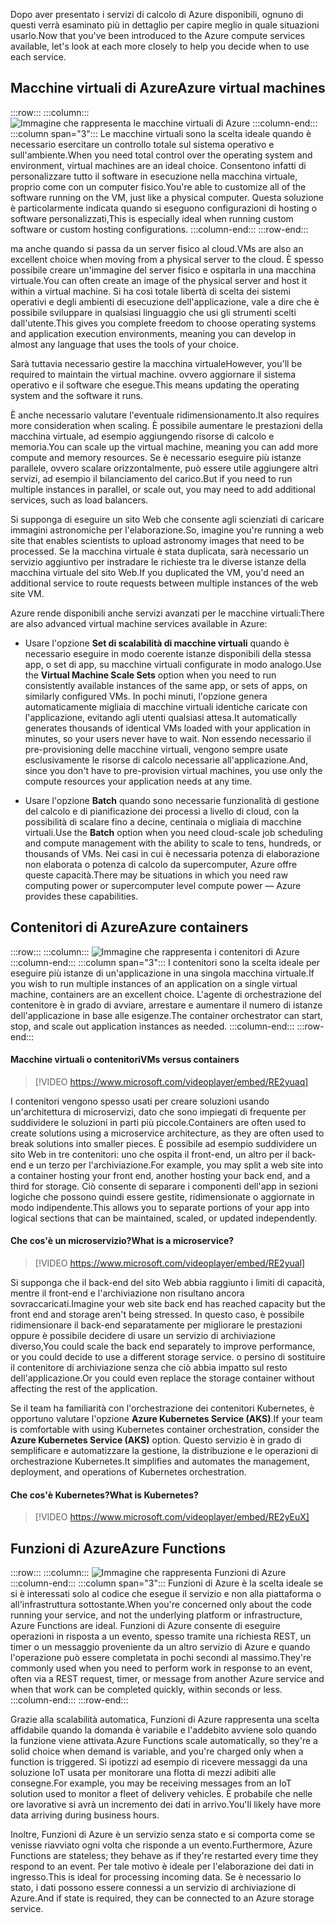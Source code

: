 <span data-ttu-id="5c12e-101">Dopo aver presentato i servizi di calcolo di Azure disponibili, ognuno di questi verrà esaminato più in dettaglio per capire meglio in quale situazioni usarlo.</span><span class="sxs-lookup"><span data-stu-id="5c12e-101">Now that you've been introduced to the Azure compute services available, let's look at each more closely to help you decide when to use each service.</span></span>

## <a name="azure-virtual-machines"></a><span data-ttu-id="5c12e-102">Macchine virtuali di Azure</span><span class="sxs-lookup"><span data-stu-id="5c12e-102">Azure virtual machines</span></span>

:::row:::
  :::column:::
    ![Immagine che rappresenta le macchine virtuali di Azure](../media/3-azure-vms.png)
  :::column-end:::
  :::column span="3":::
<span data-ttu-id="5c12e-104">Le macchine virtuali sono la scelta ideale quando è necessario esercitare un controllo totale sul sistema operativo e sull'ambiente.</span><span class="sxs-lookup"><span data-stu-id="5c12e-104">When you need total control over the operating system and environment, virtual machines are an ideal choice.</span></span> <span data-ttu-id="5c12e-105">Consentono infatti di personalizzare tutto il software in esecuzione nella macchina virtuale, proprio come con un computer fisico.</span><span class="sxs-lookup"><span data-stu-id="5c12e-105">You're able to customize all of the software running on the VM, just like a physical computer.</span></span> <span data-ttu-id="5c12e-106">Questa soluzione è particolarmente indicata quando si eseguono configurazioni di hosting o software personalizzati,</span><span class="sxs-lookup"><span data-stu-id="5c12e-106">This is especially ideal when running custom software or custom hosting configurations.</span></span>
  :::column-end:::
:::row-end:::

<span data-ttu-id="5c12e-107">ma anche quando si passa da un server fisico al cloud.</span><span class="sxs-lookup"><span data-stu-id="5c12e-107">VMs are also an excellent choice when moving from a physical server to the cloud.</span></span> <span data-ttu-id="5c12e-108">È spesso possibile creare un'immagine del server fisico e ospitarla in una macchina virtuale.</span><span class="sxs-lookup"><span data-stu-id="5c12e-108">You can often create an image of the physical server and host it within a virtual machine.</span></span> <span data-ttu-id="5c12e-109">Si ha così totale libertà di scelta dei sistemi operativi e degli ambienti di esecuzione dell'applicazione, vale a dire che è possibile sviluppare in qualsiasi linguaggio che usi gli strumenti scelti dall'utente.</span><span class="sxs-lookup"><span data-stu-id="5c12e-109">This gives you complete freedom to choose operating systems and application execution environments, meaning you can develop in almost any language that uses the tools of your choice.</span></span>

<span data-ttu-id="5c12e-110">Sarà tuttavia necessario gestire la macchina virtuale</span><span class="sxs-lookup"><span data-stu-id="5c12e-110">However, you'll be required to maintain the virtual machine.</span></span> <span data-ttu-id="5c12e-111">ovvero aggiornare il sistema operativo e il software che esegue.</span><span class="sxs-lookup"><span data-stu-id="5c12e-111">This means updating the operating system and the software it runs.</span></span> 

<span data-ttu-id="5c12e-112">È anche necessario valutare l'eventuale ridimensionamento.</span><span class="sxs-lookup"><span data-stu-id="5c12e-112">It also requires more consideration when scaling.</span></span> <span data-ttu-id="5c12e-113">È possibile aumentare le prestazioni della macchina virtuale, ad esempio aggiungendo risorse di calcolo e memoria.</span><span class="sxs-lookup"><span data-stu-id="5c12e-113">You can scale up the virtual machine, meaning you can add more compute and memory resources.</span></span> <span data-ttu-id="5c12e-114">Se è necessario eseguire più istanze parallele, ovvero scalare orizzontalmente, può essere utile aggiungere altri servizi, ad esempio il bilanciamento del carico.</span><span class="sxs-lookup"><span data-stu-id="5c12e-114">But if you need to run multiple instances in parallel, or scale out, you may need to add additional services, such as load balancers.</span></span>

<span data-ttu-id="5c12e-115">Si supponga di eseguire un sito Web che consente agli scienziati di caricare immagini astronomiche per l'elaborazione.</span><span class="sxs-lookup"><span data-stu-id="5c12e-115">So, imagine you're running a web site that enables scientists to upload astronomy images that need to be processed.</span></span> <span data-ttu-id="5c12e-116">Se la macchina virtuale è stata duplicata, sarà necessario un servizio aggiuntivo per instradare le richieste tra le diverse istanze della macchina virtuale del sito Web.</span><span class="sxs-lookup"><span data-stu-id="5c12e-116">If you duplicated the VM, you'd need an additional service to route requests between multiple instances of the web site VM.</span></span>

<span data-ttu-id="5c12e-117">Azure rende disponibili anche servizi avanzati per le macchine virtuali:</span><span class="sxs-lookup"><span data-stu-id="5c12e-117">There are also advanced virtual machine services available in Azure:</span></span>

- <span data-ttu-id="5c12e-118">Usare l'opzione **Set di scalabilità di macchine virtuali** quando è necessario eseguire in modo coerente istanze disponibili della stessa app, o set di app, su macchine virtuali configurate in modo analogo.</span><span class="sxs-lookup"><span data-stu-id="5c12e-118">Use the **Virtual Machine Scale Sets** option when you need to run consistently available instances of the same app, or sets of apps, on similarly configured VMs.</span></span> <span data-ttu-id="5c12e-119">In pochi minuti, l'opzione genera automaticamente migliaia di macchine virtuali identiche caricate con l'applicazione, evitando agli utenti qualsiasi attesa.</span><span class="sxs-lookup"><span data-stu-id="5c12e-119">It automatically generates thousands of identical VMs loaded with your application in minutes, so your users never have to wait.</span></span> <span data-ttu-id="5c12e-120">Non essendo necessario il pre-provisioning delle macchine virtuali, vengono sempre usate esclusivamente le risorse di calcolo necessarie all'applicazione.</span><span class="sxs-lookup"><span data-stu-id="5c12e-120">And, since you don't have to pre-provision virtual machines, you use only the compute resources your application needs at any time.</span></span>

- <span data-ttu-id="5c12e-121">Usare l'opzione **Batch** quando sono necessarie funzionalità di gestione del calcolo e di pianificazione dei processi a livello di cloud, con la possibilità di scalare fino a decine, centinaia o migliaia di macchine virtuali.</span><span class="sxs-lookup"><span data-stu-id="5c12e-121">Use the **Batch** option when you need cloud-scale job scheduling and compute management with the ability to scale to tens, hundreds, or thousands of VMs.</span></span> <span data-ttu-id="5c12e-122">Nei casi in cui è necessaria potenza di elaborazione non elaborata o potenza di calcolo da supercomputer, Azure offre queste capacità.</span><span class="sxs-lookup"><span data-stu-id="5c12e-122">There may be situations in which you need raw computing power or supercomputer level compute power &mdash; Azure provides these capabilities.</span></span>

## <a name="azure-containers"></a><span data-ttu-id="5c12e-123">Contenitori di Azure</span><span class="sxs-lookup"><span data-stu-id="5c12e-123">Azure containers</span></span>

:::row:::
  :::column:::
    ![Immagine che rappresenta i contenitori di Azure](../media/3-azure-containers.png)
  :::column-end:::
  :::column span="3":::
<span data-ttu-id="5c12e-125">I contenitori sono la scelta ideale per eseguire più istanze di un'applicazione in una singola macchina virtuale.</span><span class="sxs-lookup"><span data-stu-id="5c12e-125">If you wish to run multiple instances of an application on a single virtual machine, containers are an excellent choice.</span></span> <span data-ttu-id="5c12e-126">L'agente di orchestrazione del contenitore è in grado di avviare, arrestare e aumentare il numero di istanze dell'applicazione in base alle esigenze.</span><span class="sxs-lookup"><span data-stu-id="5c12e-126">The container orchestrator can start, stop, and scale out application instances as needed.</span></span>
  :::column-end:::
:::row-end:::

#### <a name="vms-versus-containers"></a><span data-ttu-id="5c12e-127">Macchine virtuali o contenitori</span><span class="sxs-lookup"><span data-stu-id="5c12e-127">VMs versus containers</span></span>

> [!VIDEO https://www.microsoft.com/videoplayer/embed/RE2yuaq]

<span data-ttu-id="5c12e-128">I contenitori vengono spesso usati per creare soluzioni usando un'architettura di microservizi, dato che sono impiegati di frequente per suddividere le soluzioni in parti più piccole.</span><span class="sxs-lookup"><span data-stu-id="5c12e-128">Containers are often used to create solutions using a microservice architecture, as they are often used to break solutions into smaller pieces.</span></span> <span data-ttu-id="5c12e-129">È possibile ad esempio suddividere un sito Web in tre contenitori: uno che ospita il front-end, un altro per il back-end e un terzo per l'archiviazione.</span><span class="sxs-lookup"><span data-stu-id="5c12e-129">For example, you may split a web site into a container hosting your front end, another hosting your back end, and a third for storage.</span></span> <span data-ttu-id="5c12e-130">Ciò consente di separare i componenti dell'app in sezioni logiche che possono quindi essere gestite, ridimensionate o aggiornate in modo indipendente.</span><span class="sxs-lookup"><span data-stu-id="5c12e-130">This allows you to separate portions of your app into logical sections that can be maintained, scaled, or updated independently.</span></span>

#### <a name="what-is-a-microservice"></a><span data-ttu-id="5c12e-131">Che cos'è un microservizio?</span><span class="sxs-lookup"><span data-stu-id="5c12e-131">What is a microservice?</span></span>

> [!VIDEO https://www.microsoft.com/videoplayer/embed/RE2yual]

<span data-ttu-id="5c12e-132">Si supponga che il back-end del sito Web abbia raggiunto i limiti di capacità, mentre il front-end e l'archiviazione non risultano ancora sovraccaricati.</span><span class="sxs-lookup"><span data-stu-id="5c12e-132">Imagine your web site back end has reached capacity but the front end and storage aren't being stressed.</span></span> <span data-ttu-id="5c12e-133">In questo caso, è possibile ridimensionare il back-end separatamente per migliorare le prestazioni oppure è possibile decidere di usare un servizio di archiviazione diverso,</span><span class="sxs-lookup"><span data-stu-id="5c12e-133">You could scale the back end separately to improve performance, or you could decide to use a different storage service.</span></span> <span data-ttu-id="5c12e-134">o persino di sostituire il contenitore di archiviazione senza che ciò abbia impatto sul resto dell'applicazione.</span><span class="sxs-lookup"><span data-stu-id="5c12e-134">Or you could even replace the storage container without affecting the rest of the application.</span></span>

<span data-ttu-id="5c12e-135">Se il team ha familiarità con l'orchestrazione dei contenitori Kubernetes, è opportuno valutare l'opzione **Azure Kubernetes Service (AKS)**.</span><span class="sxs-lookup"><span data-stu-id="5c12e-135">If your team is comfortable with using Kubernetes container orchestration, consider the **Azure Kubernetes Service (AKS)** option.</span></span> <span data-ttu-id="5c12e-136">Questo servizio è in grado di semplificare e automatizzare la gestione, la distribuzione e le operazioni di orchestrazione Kubernetes.</span><span class="sxs-lookup"><span data-stu-id="5c12e-136">It simplifies and automates the management, deployment, and operations of Kubernetes orchestration.</span></span>

#### <a name="what-is-kubernetes"></a><span data-ttu-id="5c12e-137">Che cos'è Kubernetes?</span><span class="sxs-lookup"><span data-stu-id="5c12e-137">What is Kubernetes?</span></span>

> [!VIDEO https://www.microsoft.com/videoplayer/embed/RE2yEuX]

## <a name="azure-functions"></a><span data-ttu-id="5c12e-138">Funzioni di Azure</span><span class="sxs-lookup"><span data-stu-id="5c12e-138">Azure Functions</span></span>

:::row:::
  :::column:::
    ![Immagine che rappresenta Funzioni di Azure](../media/3-azure-functions.png)
  :::column-end:::
  :::column span="3":::
<span data-ttu-id="5c12e-140">Funzioni di Azure è la scelta ideale se si è interessati solo al codice che esegue il servizio e non alla piattaforma o all'infrastruttura sottostante.</span><span class="sxs-lookup"><span data-stu-id="5c12e-140">When you're concerned only about the code running your service, and not the underlying platform or infrastructure, Azure Functions are ideal.</span></span> <span data-ttu-id="5c12e-141">Funzioni di Azure consente di eseguire operazioni in risposta a un evento, spesso tramite una richiesta REST, un timer o un messaggio proveniente da un altro servizio di Azure e quando l'operazione può essere completata in pochi secondi al massimo.</span><span class="sxs-lookup"><span data-stu-id="5c12e-141">They're commonly used when you need to perform work in response to an event, often via a REST request, timer, or message from another Azure service and when that work can be completed quickly, within seconds or less.</span></span>
  :::column-end:::
:::row-end:::

<span data-ttu-id="5c12e-142">Grazie alla scalabilità automatica, Funzioni di Azure rappresenta una scelta affidabile quando la domanda è variabile e l'addebito avviene solo quando la funzione viene attivata.</span><span class="sxs-lookup"><span data-stu-id="5c12e-142">Azure Functions scale automatically, so they're a solid choice when demand is variable, and you're charged only when a function is triggered.</span></span> <span data-ttu-id="5c12e-143">Si ipotizzi ad esempio di ricevere messaggi da una soluzione IoT usata per monitorare una flotta di mezzi adibiti alle consegne.</span><span class="sxs-lookup"><span data-stu-id="5c12e-143">For example, you may be receiving messages from an IoT solution used to monitor a fleet of delivery vehicles.</span></span> <span data-ttu-id="5c12e-144">È probabile che nelle ore lavorative si avrà un incremento dei dati in arrivo.</span><span class="sxs-lookup"><span data-stu-id="5c12e-144">You'll likely have more data arriving during business hours.</span></span>

<span data-ttu-id="5c12e-145">Inoltre, Funzioni di Azure è un servizio senza stato e si comporta come se venisse riavviato ogni volta che risponde a un evento.</span><span class="sxs-lookup"><span data-stu-id="5c12e-145">Furthermore, Azure Functions are stateless; they behave as if they're restarted every time they respond to an event.</span></span> <span data-ttu-id="5c12e-146">Per tale motivo è ideale per l'elaborazione dei dati in ingresso.</span><span class="sxs-lookup"><span data-stu-id="5c12e-146">This is ideal for processing incoming data.</span></span> <span data-ttu-id="5c12e-147">Se è necessario lo stato, i dati possono essere connessi a un servizio di archiviazione di Azure.</span><span class="sxs-lookup"><span data-stu-id="5c12e-147">And if state is required, they can be connected to an Azure storage service.</span></span>
